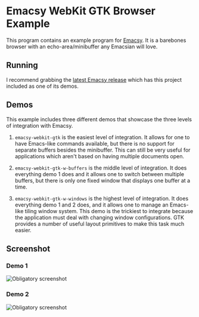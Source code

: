 Emacsy WebKit GTK Browser Example
=================================

This program contains an example program for
[Emacsy](https://github.com/shanecelis/emacsy).  It is a barebones
browser with an echo-area/minibuffer any Emacsian will love.  

Running
-------

I recommend grabbing the [latest Emacsy
release](https://github.com/shanecelis/emacsy/releases) which has this
project included as one of its demos.

Demos
-----

This example includes three different demos that showcase the three
levels of integration with Emacsy.

1. `emacsy-webkit-gtk` is the easiest level of integration.  It allows
for one to have Emacs-like commands available, but there is no support
for separate buffers besides the minibuffer.  This can still be very
useful for applications which aren't based on having multiple
documents open.

2. `emacsy-webkit-gtk-w-buffers` is the middle level of integration.
It does everything demo 1 does and it allows one to switch between
multiple buffers, but there is only one fixed window that displays one
buffer at a time.

3. `emacsy-webkit-gtk-w-windows` is the highest level of integration.
It does everything demo 1 and 2 does, and it allows one to manage an
Emacs-like tiling window system.  This demo is the trickiest to
integrate because the application must deal with changing window
configurations.  GTK provides a number of useful layout primitives to
make this task much easier.  

Screenshot
----------

### Demo 1

![Obligatory screenshot](https://raw.github.com/shanecelis/emacsy-webkit-gtk/master/support/image/emacsy-webkit-gtk-screenshot-1.png)

### Demo 2

![Obligatory screenshot](https://raw.github.com/shanecelis/emacsy-webkit-gtk/master/support/image/emacsy-webkit-gtk-w-windows-screenshot-1.png)

